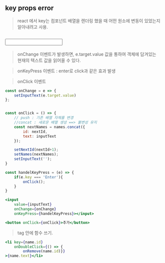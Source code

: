 ## key props error
> react 에서 key는 컴포넌트 배열을 렌더링 했을 때 어떤 원소에 변동이 있었는지 알아내려고 사용.

## <input>
> onChange 이벤트가 발생하면, e.target.value 값을 통하여 객체에 담겨있는 현재의
텍스트 값을 읽어올 수 있다.

> onKeyPress 이벤트 : enter로 click과 같은 효과 발생

> onClick 이벤트
```jsx
const onChange = e => {
    setInputText(e.target.value)
};


const onClick = () => {
    // push : 기존 배열 자체를 변경
    //concat : 새로운 배열 생성 ==> 불변성 유지
    const nextNames = names.concat({
        id: nextId,
        text: inputText
    });

    setNextId(nextId+1);
    setNames(nextNames);
    setInputText('');
}

const handelKeyPress = (e) => {
    if(e.key === 'Enter'){
        onClick();
    }
}

<input 
    value={inputText} 
    onChange={onChange}
    onKeyPress={handelKeyPress}></input>

<button onClick={onClick}>추가</button>
```

> tag 안에 함수 쓰기.
```jsx
<li key={name.id} 
    onDoubleClick={() => {
        onRemove(name.id)}}
>{name.text}</li>
```